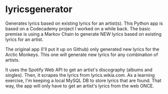 # lyricsgenerator
Generates lyrics based on existing lyrics for an artist(s).
This Python app is based on a Codecademy project I worked on a while back. The basic premise
is using a Markov Chain to generate NEW lyrics based on existing lyrics for an artist.

The original app (I'll put it up on Github) only generated new lyrics for the Arctic Monkeys. This one
will generate new lyrics for any combination of artists. 

It uses the Spotify Web API to get an artist's discography (albums and singles). Then, it scrapes the lyrics
from lyrics.wikia.com. As a learning exercise, I'm keeping a local MySQL DB to store lyrics that are found. That way, the app
will only have to get an artist's lyrics from the web ONCE.
